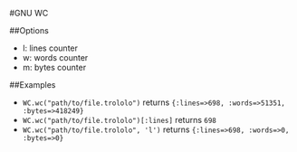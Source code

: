 #GNU WC

##Options
* l: lines counter
* w: words counter
* m: bytes counter

##Examples
* `WC.wc("path/to/file.trololo")` returns `{:lines=>698, :words=>51351, :bytes=>418249}`
* `WC.wc("path/to/file.trololo")[:lines]` returns `698`
* `WC.wc("path/to/file.trololo", 'l')` returns `{:lines=>698, :words=>0, :bytes=>0}`